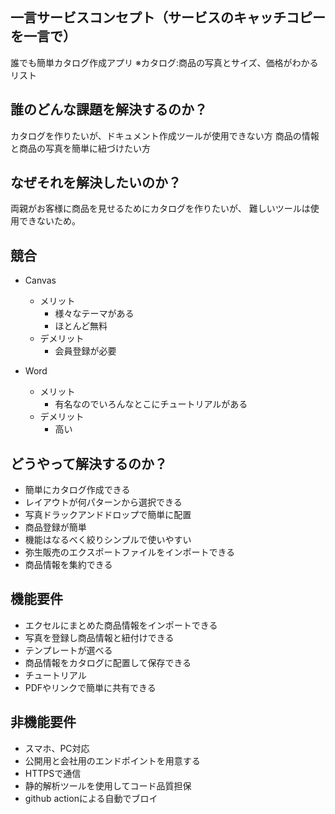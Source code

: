 ## 一言サービスコンセプト（サービスのキャッチコピーを一言で）
誰でも簡単カタログ作成アプリ
※カタログ:商品の写真とサイズ、価格がわかるリスト

## 誰のどんな課題を解決するのか？
カタログを作りたいが、ドキュメント作成ツールが使用できない方
商品の情報と商品の写真を簡単に紐づけたい方

## なぜそれを解決したいのか？   
両親がお客様に商品を見せるためにカタログを作りたいが、
難しいツールは使用できないため。

## 競合
* Canvas
  * メリット
    * 様々なテーマがある
    * ほとんど無料
  * デメリット
    * 会員登録が必要

* Word
  * メリット
    * 有名なのでいろんなとこにチュートリアルがある
  * デメリット
    * 高い

## どうやって解決するのか？
* 簡単にカタログ作成できる
* レイアウトが何パターンから選択できる
* 写真ドラックアンドドロップで簡単に配置
* 商品登録が簡単
* 機能はなるべく絞りシンプルで使いやすい
* 弥生販売のエクスポートファイルをインポートできる
* 商品情報を集約できる
  
## 機能要件
* エクセルにまとめた商品情報をインポートできる
* 写真を登録し商品情報と紐付けできる
* テンプレートが選べる
* 商品情報をカタログに配置して保存できる
* チュートリアル
* PDFやリンクで簡単に共有できる

## 非機能要件
* スマホ、PC対応
* 公開用と会社用のエンドポイントを用意する
* HTTPSで通信
* 静的解析ツールを使用してコード品質担保
* github actionによる自動でブロイ

